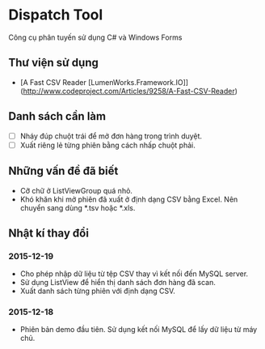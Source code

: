 # Dispatch Tool
Công cụ phân tuyến sử dụng C# và Windows Forms

## Thư viện sử dụng

- [A Fast CSV Reader [LumenWorks.Framework.IO]] (http://www.codeproject.com/Articles/9258/A-Fast-CSV-Reader)

## Danh sách cần làm

- [ ] Nháy đúp chuột trái để mở đơn hàng trong trình duyệt.
- [ ] Xuất riêng lẻ từng phiên bằng cách nhấp chuột phải.

## Những vấn đề đã biết

- Cỡ chữ ở ListViewGroup quá nhỏ.
- Khó khăn khi mở phiên đã xuất ở định dạng CSV bằng Excel. Nên chuyển sang dùng *.tsv hoặc *.xls.

## Nhật kí thay đổi

### 2015-12-19

- Cho phép nhập dữ liệu từ tệp CSV thay vì kết nối đến MySQL server.
- Sử dụng ListView để hiển thị danh sách đơn hàng đã scan.
- Xuất danh sách từng phiên với định dạng CSV.

### 2015-12-18

- Phiên bản demo đầu tiên. Sử dụng kết nối MySQL để lấy dữ liệu từ máy chủ.
